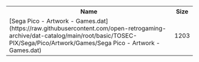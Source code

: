 <table>
<tr><th>Name</th><th>Size</th></tr>
<tr><td>
[Sega Pico - Artwork - Games.dat](https://raw.githubusercontent.com/open-retrogaming-archive/dat-catalog/main/root/basic/TOSEC-PIX/Sega/Pico/Artwork/Games/Sega Pico - Artwork - Games.dat)
</td><td>1203</td></tr>
</table>
